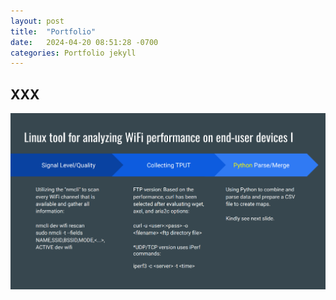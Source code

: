 ```yaml
---
layout: post
title:  "Portfolio"
date:   2024-04-20 08:51:28 -0700
categories: Portfolio jekyll
---
```


## XXX

![Page](/_posts/_images/_page1.png "Linux tool for analyzing WiFi performance on end-user devices I")